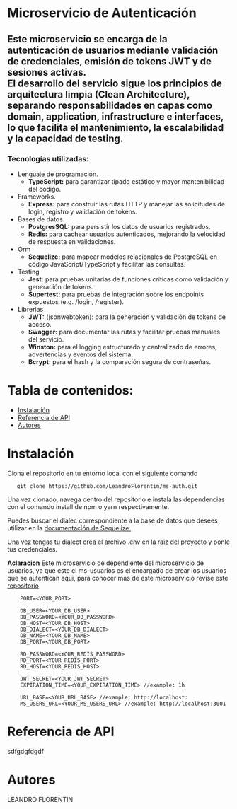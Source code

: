 # Microservicio de Autenticación

## Este microservicio se encarga de la autenticación de usuarios mediante validación de credenciales, emisión de tokens JWT y de sesiones activas. <br/>El desarrollo del servicio sigue los principios de arquitectura limpia (Clean Architecture), separando responsabilidades en capas como domain, application, infrastructure e interfaces, lo que facilita el mantenimiento, la escalabilidad y la capacidad de testing.

### Tecnologías utilizadas:

- Lenguaje de programación.
  - **TypeScript:** para garantizar tipado estático y mayor mantenibilidad del código.
- Frameworks.
  - **Express:** para construir las rutas HTTP y manejar las solicitudes de login, registro y validación de tokens.
- Bases de datos.
  - **PostgresSQL:** para persistir los datos de usuarios registrados.
  - **Redis:** para cachear usuarios autenticados, mejorando la velocidad de respuesta en validaciones.
- Orm
  - **Sequelize:** para mapear modelos relacionales de PostgreSQL en código JavaScript/TypeScript y facilitar las consultas.
- Testing
  - **Jest:** para pruebas unitarias de funciones críticas como validación y generación de tokens.
  - **Supertest:** para pruebas de integración sobre los endpoints expuestos (e.g. /login, /register).
- Librerias
  - **JWT:** (jsonwebtoken): para la generación y validación de tokens de acceso.
  - **Swagger:** para documentar las rutas y facilitar pruebas manuales del servicio.
  - **Winston:** para el logging estructurado y centralizado de errores, advertencias y eventos del sistema.
  - **Bcrypt:** para el hash y la comparación segura de contraseñas.

# Tabla de contenidos:

- [Instalación](#instalación)
- [Referencia de API](#referencia-de-api)
- [Autores](#autores)

# Instalación

Clona el repositorio en tu entorno local con el siguiente comando

```
   git clone https://github.com/LeandroFlorentin/ms-auth.git
```

Una vez clonado, navega dentro del repositorio e instala las dependencias con el comando install de npm o yarn respectivamente.

Puedes buscar el dialec correspondiente a la base de datos que desees utilizar en la [documentación de Sequelize.](https://sequelize.org/docs/v6/getting-started/)

Una vez tengas tu dialect crea el archivo .env en la raiz del proyecto y ponle tus credenciales.

**Aclaracion** Este microservicio de dependiente del microservicio de usuarios, ya que este el ms-usuarios es el encargado de crear los usuarios que se autentícan aqui, para conocer mas de este microservicio revise este [repositorio](https://github.com/LeandroFlorentin/ms-users)

```env
    PORT=<YOUR_PORT>

    DB_USER=<YOUR_DB_USER>
    DB_PASSWORD=<YOUR_DB_PASSWORD>
    DB_HOST=<YOUR_DB_HOST>
    DB_DIALECT=<YOUR_DB_DIALECT>
    DB_NAME=<YOUR_DB_NAME>
    DB_PORT=<YOUR_DB_PORT>

    RD_PASSWORD=<YOUR_REDIS_PASSWORD>
    RD_PORT=<YOUR_REDIS_PORT>
    RD_HOST=<YOUR_REDIS_HOST>

    JWT_SECRET=<YOUR_JWT_SECRET>
    EXPIRATION_TIME=<YOUR_EXPIRATION_TIME> //example: 1h

    URL_BASE=<YOUR_URL_BASE> //example: http://localhost:
    MS_USERS_URL=<YOUR_MS_USERS_URL> //example: http://localhost:3001
```

# Referencia de API

sdfgdgfdgdf

# Autores

LEANDRO FLORENTIN
